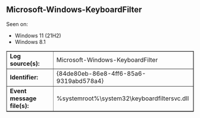 ## Microsoft-Windows-KeyboardFilter

Seen on:
* Windows 11 (21H2)
* Windows 8.1

<table border="1" class="docutils">
  <tbody>
    <tr>
      <td><b>Log source(s):</b></td>
      <td>Microsoft-Windows-KeyboardFilter</td>
    </tr>
    <tr>
      <td><b>Identifier:</b></td>
      <td>{84de80eb-86e8-4ff6-85a6-9319abd578a4}</td>
    </tr>
    <tr>
      <td><b>Event message file(s):</b></td>
      <td>%systemroot%\system32\keyboardfiltersvc.dll</td>
    </tr>
  </tbody>
</table>

&nbsp;

